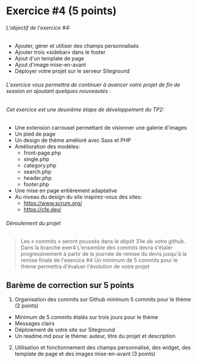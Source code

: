 # Exercice #4 (5 points)

###### L'objectif de l'exercice #4:

- Ajouter, gérer et utiliser des champs personnalisés
- Ajouter trois «sidebar» dans le footer
- Ajout d'un template de page
- Ajout d'image mise-en-avant
- Déployer votre projet sur le serveur Siteground

###### L'exercice vous permettra de continuer à avancer votre projet de fin de session en ajoutant quelques nouveautés :

###### Cet exercice est une deuxième étape de développement du TP2:

- Une extension carrousel permettant de visionner une galerie d\'images
- Un pied de page
- Un design de thème amélioré avec Sass et PHP
- Amélioration des modèles:
  - front-page.php
  - single.php
  - category.php
  - search.php
  - header.php
  - footer.php
- Une mise en page entièrement adaptative
- Au niveau du design du site inspirez-vous des sites:
  - https://www.scrum.org/
  - https://cfe.dev/

###### Déroulement du projet

> Les « commits » seront poussés dans le dépôt 31w de votre github. Dans la branche exer4 L'ensemble des commits devra s'étaler progressivement à partir de la journée de remise du devis jusqu'à la remise finale de l'exercice #4 Un minimum de 5 commits pour le thème permettra d'évaluer l'évolution de votre projet

## Barème de correction sur 5 points

1. Organisation des commits sur Github minimum 5 commits pour le thème (2 points)

  - Minimum de 5 commits étalés sur trois jours pour le thème
  - Messages clairs
  - Déploiement de votre site sur Siteground
  - Un readme.md pour le thème: auteur, titre du projet et description

2. Utilisation et fonctionnement des champs personnalisé, des widget, des template de page et des images mise-en-avant (3 points)